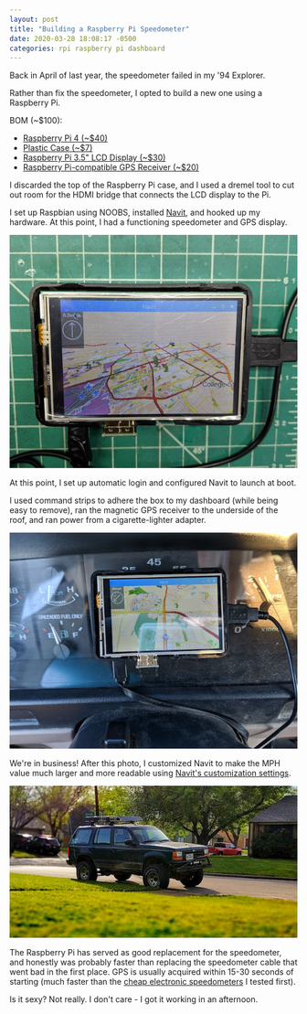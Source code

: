 ```yaml
---
layout: post
title: "Building a Raspberry Pi Speedometer"
date: 2020-03-28 18:08:17 -0500
categories: rpi raspberry pi dashboard
---
```


Back in April of last year, the speedometer failed in my '94 Explorer.

Rather than fix the speedometer, I opted to build a new one using a Raspberry Pi.

BOM (~\$100):

- <a href="https://www.amazon.com/Raspberry-Model-2019-Quad-Bluetooth/dp/B07TD42S27/ref=as_li_ss_tl?dchild=1&keywords=raspberry+pi+4&qid=1585438679&s=electronics&sr=1-4&linkCode=ll1&tag=gleslie03-20&linkId=d2cc7b417708136255d9c38f844f2b14&language=en_US" target="_blank">Raspberry Pi 4 (~\$40)</a>
- <a href="https://www.amazon.com/Raspberry-Case-Black-Compatible-Model/dp/B00UW2G1BS/ref=as_li_ss_tl?dchild=1&keywords=canakit+case&qid=1585438808&s=electronics&sr=1-16&linkCode=ll1&tag=gleslie03-20&linkId=04f8577824301215a9bba0063a1235df&language=en_US" target="_blank">Plastic Case (~\$7)</a>
- <a href="https://www.amazon.com/gp/product/B076M399XX/ref=as_li_tl?ie=UTF8&camp=1789&creative=9325&creativeASIN=B076M399XX&linkCode=as2&tag=gleslie03-20&linkId=a0bc8d146110d760528d3c8bcc1cb310" target="_blank">Raspberry Pi 3.5" LCD Display (~\$30)</a>
- <a href="https://www.amazon.com/gp/product/B078Y52FGQ/ref=as_li_tl?ie=UTF8&camp=1789&creative=9325&creativeASIN=B078Y52FGQ&linkCode=as2&tag=gleslie03-20&linkId=72bfaf0f8b4ef6e9115a8395475b5c99" target="_blank">Raspberry Pi-compatible GPS Receiver (~\$20)</a>

I discarded the top of the Raspberry Pi case, and I used a dremel tool to cut out room for the HDMI bridge that connects the LCD display to the Pi.

I set up Raspbian using NOOBS, installed [Navit](https://www.navit-project.org/), and hooked up my hardware. At this point, I had a functioning speedometer and GPS display.

![Raspberry Pi running Navit](/assets/images/posts/pi-nav.jpg)

At this point, I set up automatic login and configured Navit to launch at boot.

I used command strips to adhere the box to my dashboard (while being easy to remove), ran the magnetic GPS receiver to the underside of the roof, and ran power from a cigarette-lighter adapter.

![Raspberry Pi in Use](/assets/images/posts/pi-nav-installed.jpg)

We're in business! After this photo, I customized Navit to make the MPH value much larger and more readable using [Navit's customization settings](https://wiki.navit-project.org/index.php/Configuration).

![The Explorer](/assets/images/posts/explorer.jpeg)

The Raspberry Pi has served as good replacement for the speedometer, and honestly was probably faster than replacing the speedometer cable that went bad in the first place. GPS is usually acquired within 15-30 seconds of starting (much faster than the <a href="https://www.amazon.com/LeaningTech-Universal-Speedometer-Overspeed-Windshield/dp/B01LJCA1B0/ref=as_li_ss_tl?dchild=1&keywords=electronic+speedometer&qid=1585438935&sr=8-24&linkCode=ll1&tag=gleslie03-20&linkId=8082d20ee3544eb47ef53da4f035cb35&language=en_US" target="_blank">cheap electronic speedometers</a> I tested first).

Is it sexy? Not really. I don't care - I got it working in an afternoon.
